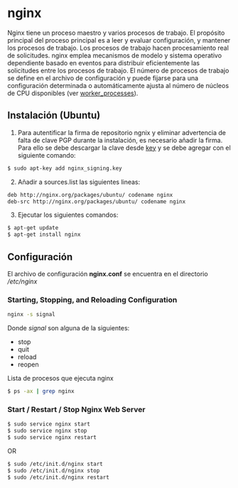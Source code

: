 # nginx

Nginx tiene un proceso maestro y varios procesos de trabajo. El propósito principal del proceso principal es a leer y evaluar configuración, y mantener los procesos de trabajo. Los procesos de trabajo hacen procesamiento real de solicitudes. nginx emplea mecanismos de modelo y sistema operativo dependiente basado en eventos para distribuir eficientemente las solicitudes entre los procesos de trabajo. El número de procesos de trabajo se define en el archivo de configuración y puede fijarse para una configuración determinada o automáticamente ajusta al número de núcleos de CPU disponibles (ver [worker_processes]).

## Instalación (Ubuntu)

1. Para autentificar la firma de repositorio ngnix y eliminar advertencia de falta de clave PGP durante la instalación,
es necesario añadir la firma. Para ello se debe descargar la clave desde [key] y se debe agregar con el siguiente comando:

```sh
$ sudo apt-key add nginx_signing.key
``` 

2. Añadir a sources.list las siguientes lineas:

```sh
deb http://nginx.org/packages/ubuntu/ codename nginx
deb-src http://nginx.org/packages/ubuntu/ codename nginx
```

3. Ejecutar los siguientes comandos:

```sh
$ apt-get update
$ apt-get install nginx
```

## Configuración

El archivo de configuración **nginx.conf** se encuentra en el directorio  */etc/nginx*

### Starting, Stopping, and Reloading Configuration

```sh
nginx -s signal
```

Donde *signal* son alguna de la siguientes:

- stop
- quit 
- reload 
- reopen 

Lista de procesos que ejecuta nginx

```sh
$ ps -ax | grep nginx
```

### Start / Restart / Stop Nginx Web Server

```sh
$ sudo service nginx start
$ sudo service nginx stop
$ sudo service nginx restart
```

OR

```sh
$ sudo /etc/init.d/nginx start
$ sudo /etc/init.d/nginx stop
$ sudo /etc/init.d/nginx restart
```




[key]: http://nginx.org/keys/nginx_signing.key
[worker_processes]: http://nginx.org/en/docs/ngx_core_module.html#worker_processes